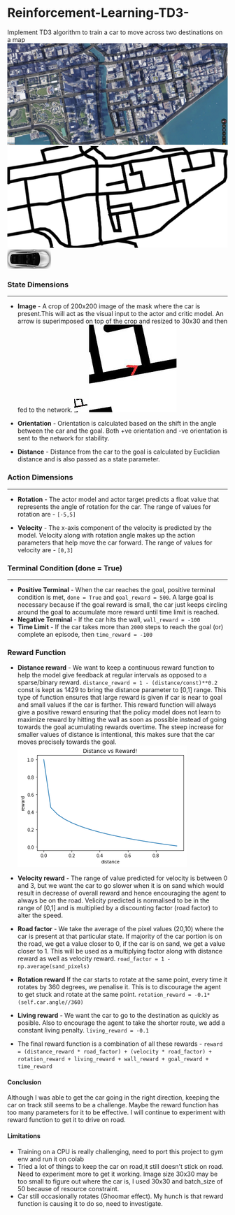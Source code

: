 # Reinforcement-Learning-TD3-
Implement TD3 algorithm to train a car to move across two destinations on a map
![](images/citymap.png)
![](images/MASK1.png)
![](images/car.png)

### State Dimensions
----------------------

 - **Image** - A crop of 200x200 image of the mask where the car is present.This will act as the visual input to the actor and critic model. An arrow is superimposed on top of the crop and resized to 30x30 and then fed to the network.
![Resized image](images/img_resized.jpg)
![The original crop](images/img.jpg)   

- **Orientation** - Orientation is calculated based on the shift in the angle between the car and the goal. Both +ve orientation and -ve orientation is sent to the network for stability.

- **Distance** - Distance from the car to the goal is calculated by Euclidian distance and is also passed as a state parameter.

### Action Dimensions 
-----------------------
- **Rotation** - The actor model and actor target predicts a float value that represents the angle of rotation for the car. 
The range of values for rotation are - `[-5,5]`

- **Velocity** - The x-axis component of the velocity is predicted by the model. Velocity along with rotation angle makes up the action parameters that help move the car forward. 
The range of values for velocity are - `[0,3]`

### Terminal Condition (done = True)
-----------------------
- **Positive Terminal** - When the car reaches the goal, positive terminal condition is met, `done = True` and `goal_reward = 500`. A large goal is necessary because if the goal reward is small, the car just keeps circling around the goal to accumulate more reward until time limit is reached.
- **Negative Terminal** - If the car hits the wall, `wall_reward = -100`
- **Time Limit** - If the car takes more than `2000` steps to reach the goal (or) complete an episode, then `time_reward = -100`

### Reward Function
- **Distance reward** - We want to keep a continuous reward function to help the model give feedback at regular intervals as opposed to a sparse/binary reward.
`distance_reward = 1 - (distance/const)**0.2` 
const is kept as 1429 to bring the distance parameter to [0,1] range. This type of function ensures that large reward is given if car is near to goal and small values if the car is farther. This reward function will always give a positive reward ensuring that the policy model does not learn to maximize reward by hitting the wall as soon as possible instead of going towards the goal acumulating rewards overtime. The steep increase  for smaller values of distance is intentional, this makes sure that the car moves precisely towards the goal.
![](images/reward.png)
- **Velocity reward** - The range of value predicted for velocity is between 0 and 3, but we want the car to go slower when it is on sand which would result in decrease of overall reward and hence encouraging the agent to always be on the road. Velicity predicted is normalised to be in the range of [0,1] and is multiplied by a discounting factor (road factor) to alter the speed.
- **Road factor** - We take the average of the pixel values (20,10) where the car is present at that particular state. If majority of the car portion is on the road, we get a value closer to 0, if the car is on sand, we get a value closer to 1. This will be used as a multiplying factor along with distance reward as well as velocity reward.
```road_factor = 1 - np.average(sand_pixels)```
- **Rotation reward** If the car starts to rotate at the same point, every time it rotates by 360 degrees, we penalise it. This is to discourage the agent to get stuck and rotate at the same point.
 `rotation_reward = -0.1*(self.car.angle//360)`
- **Living reward** - We want the car to go to the destination as quickly as posible. Also to encourage the agent to take the shorter route, we add a constant living penalty.
`living_reward = -0.1`

- The final reward function is a combination of all these rewards - 
```reward = (distance_reward * road_factor) + (velocity * road_factor) + rotation_reward + living_reward + wall_reward + goal_reward + time_reward```

#### Conclusion 
Although I was able to get the car going in the right direction, keeping the car on track still seems to be a challenge. Maybe the reward function has too many parameters for it to be effective. I will continue to experiment with reward function to get it to drive on road.

#### Limitations
- Training on a CPU is really challenging, need to port this project to gym env and run it on colab
- Tried a lot of things to keep the car on road,it still doesn't stick on road. Need to experiment more to get it working. Image size 30x30 may be too small to figure out where the car is, I used 30x30 and batch_size of 50 because of resource constraint.
- Car still occasionally rotates (Ghoomar effect). My hunch is that reward function is causing it to do so, need to investigate.
